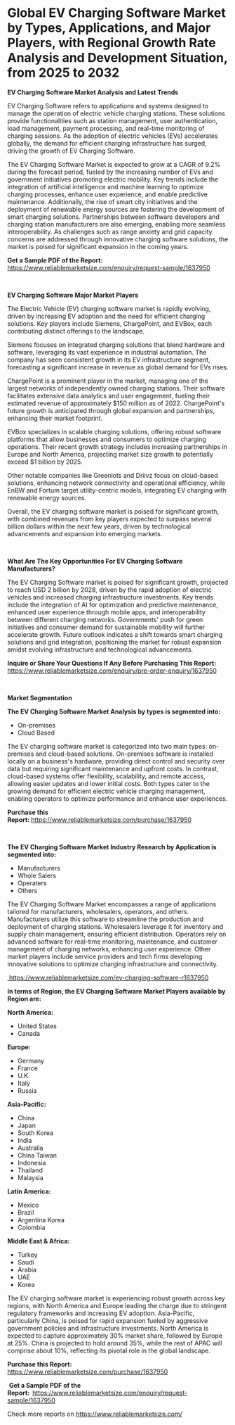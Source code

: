 <p><h1>Global EV Charging Software Market by Types, Applications, and Major Players, with Regional Growth Rate Analysis and Development Situation, from 2025 to 2032</h1></p><p><strong>EV Charging Software Market Analysis and Latest Trends</strong></p>
<p><p>EV Charging Software refers to applications and systems designed to manage the operation of electric vehicle charging stations. These solutions provide functionalities such as station management, user authentication, load management, payment processing, and real-time monitoring of charging sessions. As the adoption of electric vehicles (EVs) accelerates globally, the demand for efficient charging infrastructure has surged, driving the growth of EV Charging Software.</p><p>The EV Charging Software Market is expected to grow at a CAGR of 9.2% during the forecast period, fueled by the increasing number of EVs and government initiatives promoting electric mobility. Key trends include the integration of artificial intelligence and machine learning to optimize charging processes, enhance user experience, and enable predictive maintenance. Additionally, the rise of smart city initiatives and the deployment of renewable energy sources are fostering the development of smart charging solutions. Partnerships between software developers and charging station manufacturers are also emerging, enabling more seamless interoperability. As challenges such as range anxiety and grid capacity concerns are addressed through innovative charging software solutions, the market is poised for significant expansion in the coming years.</p></p>
<p><strong>Get a Sample PDF of the Report:&nbsp;</strong> <a href="https://www.reliablemarketsize.com/enquiry/request-sample/1637950?utm_campaign=2941&utm_medium=2&utm_source=Github&utm_content=ia&utm_term=05032025&utm_id=ev-charging-software">https://www.reliablemarketsize.com/enquiry/request-sample/1637950</a></p>
<p>&nbsp;</p>
<p><strong>EV Charging Software Major Market Players</strong></p>
<p><p>The Electric Vehicle (EV) charging software market is rapidly evolving, driven by increasing EV adoption and the need for efficient charging solutions. Key players include Siemens, ChargePoint, and EVBox, each contributing distinct offerings to the landscape.</p><p>Siemens focuses on integrated charging solutions that blend hardware and software, leveraging its vast experience in industrial automation. The company has seen consistent growth in its EV infrastructure segment, forecasting a significant increase in revenue as global demand for EVs rises.</p><p>ChargePoint is a prominent player in the market, managing one of the largest networks of independently owned charging stations. Their software facilitates extensive data analytics and user engagement, fueling their estimated revenue of approximately $150 million as of 2022. ChargePoint's future growth is anticipated through global expansion and partnerships, enhancing their market footprint.</p><p>EVBox specializes in scalable charging solutions, offering robust software platforms that allow businesses and consumers to optimize charging operations. Their recent growth strategy includes increasing partnerships in Europe and North America, projecting market size growth to potentially exceed $1 billion by 2025.</p><p>Other notable companies like Greenlots and Driivz focus on cloud-based solutions, enhancing network connectivity and operational efficiency, while EnBW and Fortum target utility-centric models, integrating EV charging with renewable energy sources.</p><p>Overall, the EV charging software market is poised for significant growth, with combined revenues from key players expected to surpass several billion dollars within the next few years, driven by technological advancements and expansion into emerging markets.</p></p>
<p>&nbsp;</p>
<p><strong>What Are The Key Opportunities For EV Charging Software Manufacturers?</strong></p>
<p><p>The EV Charging Software market is poised for significant growth, projected to reach USD 2 billion by 2028, driven by the rapid adoption of electric vehicles and increased charging infrastructure investments. Key trends include the integration of AI for optimization and predictive maintenance, enhanced user experience through mobile apps, and interoperability between different charging networks. Governments' push for green initiatives and consumer demand for sustainable mobility will further accelerate growth. Future outlook indicates a shift towards smart charging solutions and grid integration, positioning the market for robust expansion amidst evolving infrastructure and technological advancements.</p></p>
<p><strong>Inquire or Share Your Questions If Any Before Purchasing This Report:</strong> <a href="https://www.reliablemarketsize.com/enquiry/pre-order-enquiry/1637950?utm_campaign=2941&utm_medium=2&utm_source=Github&utm_content=ia&utm_term=05032025&utm_id=ev-charging-software">https://www.reliablemarketsize.com/enquiry/pre-order-enquiry/1637950</a></p>
<p>&nbsp;</p>
<p><strong>Market Segmentation</strong></p>
<p><strong>The EV Charging Software Market Analysis by types is segmented into:</strong></p>
<p><ul><li>On-premises</li><li>Cloud Based</li></ul></p>
<p><p>The EV charging software market is categorized into two main types: on-premises and cloud-based solutions. On-premises software is installed locally on a business's hardware, providing direct control and security over data but requiring significant maintenance and upfront costs. In contrast, cloud-based systems offer flexibility, scalability, and remote access, allowing easier updates and lower initial costs. Both types cater to the growing demand for efficient electric vehicle charging management, enabling operators to optimize performance and enhance user experiences.</p></p>
<p><strong>Purchase this Report:&nbsp;</strong><a href="https://www.reliablemarketsize.com/purchase/1637950?utm_campaign=2941&utm_medium=2&utm_source=Github&utm_content=ia&utm_term=05032025&utm_id=ev-charging-software">https://www.reliablemarketsize.com/purchase/1637950</a></p>
<p>&nbsp;</p>
<p><strong>The EV Charging Software Market Industry Research by Application is segmented into:</strong></p>
<p><ul><li>Manufacturers</li><li>Whole Salers</li><li>Operaters</li><li>Others</li></ul></p>
<p><p>The EV Charging Software Market encompasses a range of applications tailored for manufacturers, wholesalers, operators, and others. Manufacturers utilize this software to streamline the production and deployment of charging stations. Wholesalers leverage it for inventory and supply chain management, ensuring efficient distribution. Operators rely on advanced software for real-time monitoring, maintenance, and customer management of charging networks, enhancing user experience. Other market players include service providers and tech firms developing innovative solutions to optimize charging infrastructure and connectivity.</p></p>
<p><a href="https://www.reliablemarketsize.com/ev-charging-software-r1637950?utm_campaign=2941&utm_medium=2&utm_source=Github&utm_content=ia&utm_term=05032025&utm_id=ev-charging-software">&nbsp;https://www.reliablemarketsize.com/ev-charging-software-r1637950</a></p>
<p><strong>In terms of Region, the EV Charging Software Market Players available by Region are:</strong></p>
<p>
    <p> <strong> North America: </strong>
        <ul>
            <li>United States</li>
            <li>Canada</li>
        </ul>
        </p> 
    <p> <strong> Europe: </strong>
        <ul>
            <li>Germany</li>
            <li>France</li>
            <li>U.K.</li>
            <li>Italy</li>
            <li>Russia</li>
        </ul>
        </p> 
    <p> <strong> Asia-Pacific: </strong>
        <ul>
            <li>China</li>
            <li>Japan</li>
            <li>South Korea</li>
            <li>India</li>
            <li>Australia</li>
            <li>China Taiwan</li>
            <li>Indonesia</li>
            <li>Thailand</li>
            <li>Malaysia</li>
        </ul>
        </p> 
    <p> <strong> Latin America: </strong>
        <ul>
            <li>Mexico</li>
            <li>Brazil</li>
            <li>Argentina Korea</li>
            <li>Colombia</li>
        </ul>
        </p> 
    <p> <strong> Middle East & Africa: </strong>
        <ul>
            <li>Turkey</li>
            <li>Saudi</li>
            <li>Arabia</li>
            <li>UAE</li>
            <li>Korea</li>
        </ul>
    </p>
    </p>
<p><p>The EV charging software market is experiencing robust growth across key regions, with North America and Europe leading the charge due to stringent regulatory frameworks and increasing EV adoption. Asia-Pacific, particularly China, is poised for rapid expansion fueled by aggressive government policies and infrastructure investments. North America is expected to capture approximately 30% market share, followed by Europe at 25%. China is projected to hold around 35%, while the rest of APAC will comprise about 10%, reflecting its pivotal role in the global landscape.</p></p>
<p><strong>Purchase this Report: </strong><a href="https://www.reliablemarketsize.com/purchase/1637950?utm_campaign=2941&utm_medium=2&utm_source=Github&utm_content=ia&utm_term=05032025&utm_id=ev-charging-software">https://www.reliablemarketsize.com/purchase/1637950</a></p>
<p>&nbsp;<strong>Get a Sample PDF of the Report:&nbsp;&nbsp;</strong><a href="https://www.reliablemarketsize.com/enquiry/request-sample/1637950?utm_campaign=2941&utm_medium=2&utm_source=Github&utm_content=ia&utm_term=05032025&utm_id=ev-charging-software">https://www.reliablemarketsize.com/enquiry/request-sample/1637950</a></p>
<p><strong></strong></p>
<p>Check more reports on <a href="https://www.reliablemarketsize.com/?utm_campaign=2941&utm_medium=2&utm_source=Github&utm_content=ia&utm_term=05032025&utm_id=ev-charging-software">https://www.reliablemarketsize.com/</a></p>
